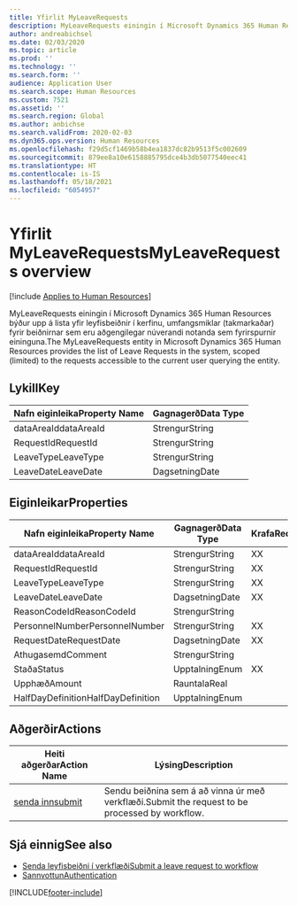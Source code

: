```yaml
---
title: Yfirlit MyLeaveRequests
description: MyLeaveRequests einingin í Microsoft Dynamics 365 Human Resources býður upp á lista yfir leyfisbeiðnir í kerfinu, umfangsmiklar (takmarkaðar) fyrir beiðnirnar sem eru aðgengilegar núverandi notanda sem fyrirspurnir eininguna.
author: andreabichsel
ms.date: 02/03/2020
ms.topic: article
ms.prod: ''
ms.technology: ''
ms.search.form: ''
audience: Application User
ms.search.scope: Human Resources
ms.custom: 7521
ms.assetid: ''
ms.search.region: Global
ms.author: anbichse
ms.search.validFrom: 2020-02-03
ms.dyn365.ops.version: Human Resources
ms.openlocfilehash: f29d5cf1469b58b4ea1837dc82b9513f5c002609
ms.sourcegitcommit: 879ee8a10e6158885795dce4b3db5077540eec41
ms.translationtype: HT
ms.contentlocale: is-IS
ms.lasthandoff: 05/18/2021
ms.locfileid: "6054957"
---
```

# <a name="myleaverequests-overview"></a><span data-ttu-id="5d3b2-103">Yfirlit MyLeaveRequests</span><span class="sxs-lookup"><span data-stu-id="5d3b2-103">MyLeaveRequests overview</span></span>

[!include [Applies to Human Resources](../includes/applies-to-hr.md)]

<span data-ttu-id="5d3b2-104">MyLeaveRequests einingin í Microsoft Dynamics 365 Human Resources býður upp á lista yfir leyfisbeiðnir í kerfinu, umfangsmiklar (takmarkaðar) fyrir beiðnirnar sem eru aðgengilegar núverandi notanda sem fyrirspurnir eininguna.</span><span class="sxs-lookup"><span data-stu-id="5d3b2-104">The MyLeaveRequests entity in Microsoft Dynamics 365 Human Resources provides the list of Leave Requests in the system, scoped (limited) to the requests accessible to the current user querying the entity.</span></span>

## <a name="key"></a><span data-ttu-id="5d3b2-105">Lykill</span><span class="sxs-lookup"><span data-stu-id="5d3b2-105">Key</span></span>

  | <span data-ttu-id="5d3b2-106">Nafn eiginleika</span><span class="sxs-lookup"><span data-stu-id="5d3b2-106">Property Name</span></span> | <span data-ttu-id="5d3b2-107">Gagnagerð</span><span class="sxs-lookup"><span data-stu-id="5d3b2-107">Data Type</span></span> |
  |---------------|-----------|
  | <span data-ttu-id="5d3b2-108">dataAreaId</span><span class="sxs-lookup"><span data-stu-id="5d3b2-108">dataAreaId</span></span>    | <span data-ttu-id="5d3b2-109">Strengur</span><span class="sxs-lookup"><span data-stu-id="5d3b2-109">String</span></span>    |
  | <span data-ttu-id="5d3b2-110">RequestId</span><span class="sxs-lookup"><span data-stu-id="5d3b2-110">RequestId</span></span>     | <span data-ttu-id="5d3b2-111">Strengur</span><span class="sxs-lookup"><span data-stu-id="5d3b2-111">String</span></span>    |
  | <span data-ttu-id="5d3b2-112">LeaveType</span><span class="sxs-lookup"><span data-stu-id="5d3b2-112">LeaveType</span></span>     | <span data-ttu-id="5d3b2-113">Strengur</span><span class="sxs-lookup"><span data-stu-id="5d3b2-113">String</span></span>    |
  | <span data-ttu-id="5d3b2-114">LeaveDate</span><span class="sxs-lookup"><span data-stu-id="5d3b2-114">LeaveDate</span></span>     | <span data-ttu-id="5d3b2-115">Dagsetning</span><span class="sxs-lookup"><span data-stu-id="5d3b2-115">Date</span></span>      |
  
## <a name="properties"></a><span data-ttu-id="5d3b2-116">Eiginleikar</span><span class="sxs-lookup"><span data-stu-id="5d3b2-116">Properties</span></span>

  | <span data-ttu-id="5d3b2-117">Nafn eiginleika</span><span class="sxs-lookup"><span data-stu-id="5d3b2-117">Property Name</span></span>     | <span data-ttu-id="5d3b2-118">Gagnagerð</span><span class="sxs-lookup"><span data-stu-id="5d3b2-118">Data Type</span></span> | <span data-ttu-id="5d3b2-119">Krafa</span><span class="sxs-lookup"><span data-stu-id="5d3b2-119">Required</span></span> |
  |-------------------|-----------|----------|
  | <span data-ttu-id="5d3b2-120">dataAreaId</span><span class="sxs-lookup"><span data-stu-id="5d3b2-120">dataAreaId</span></span>        | <span data-ttu-id="5d3b2-121">Strengur</span><span class="sxs-lookup"><span data-stu-id="5d3b2-121">String</span></span>    | <span data-ttu-id="5d3b2-122">X</span><span class="sxs-lookup"><span data-stu-id="5d3b2-122">X</span></span>        |
  | <span data-ttu-id="5d3b2-123">RequestId</span><span class="sxs-lookup"><span data-stu-id="5d3b2-123">RequestId</span></span>         | <span data-ttu-id="5d3b2-124">Strengur</span><span class="sxs-lookup"><span data-stu-id="5d3b2-124">String</span></span>    | <span data-ttu-id="5d3b2-125">X</span><span class="sxs-lookup"><span data-stu-id="5d3b2-125">X</span></span>        |
  | <span data-ttu-id="5d3b2-126">LeaveType</span><span class="sxs-lookup"><span data-stu-id="5d3b2-126">LeaveType</span></span>         | <span data-ttu-id="5d3b2-127">Strengur</span><span class="sxs-lookup"><span data-stu-id="5d3b2-127">String</span></span>    | <span data-ttu-id="5d3b2-128">X</span><span class="sxs-lookup"><span data-stu-id="5d3b2-128">X</span></span>        |
  | <span data-ttu-id="5d3b2-129">LeaveDate</span><span class="sxs-lookup"><span data-stu-id="5d3b2-129">LeaveDate</span></span>         | <span data-ttu-id="5d3b2-130">Dagsetning</span><span class="sxs-lookup"><span data-stu-id="5d3b2-130">Date</span></span>      | <span data-ttu-id="5d3b2-131">X</span><span class="sxs-lookup"><span data-stu-id="5d3b2-131">X</span></span>        |
  | <span data-ttu-id="5d3b2-132">ReasonCodeId</span><span class="sxs-lookup"><span data-stu-id="5d3b2-132">ReasonCodeId</span></span>      | <span data-ttu-id="5d3b2-133">Strengur</span><span class="sxs-lookup"><span data-stu-id="5d3b2-133">String</span></span>    |          |
  | <span data-ttu-id="5d3b2-134">PersonnelNumber</span><span class="sxs-lookup"><span data-stu-id="5d3b2-134">PersonnelNumber</span></span>   | <span data-ttu-id="5d3b2-135">Strengur</span><span class="sxs-lookup"><span data-stu-id="5d3b2-135">String</span></span>    | <span data-ttu-id="5d3b2-136">X</span><span class="sxs-lookup"><span data-stu-id="5d3b2-136">X</span></span>        |
  | <span data-ttu-id="5d3b2-137">RequestDate</span><span class="sxs-lookup"><span data-stu-id="5d3b2-137">RequestDate</span></span>       | <span data-ttu-id="5d3b2-138">Dagsetning</span><span class="sxs-lookup"><span data-stu-id="5d3b2-138">Date</span></span>      | <span data-ttu-id="5d3b2-139">X</span><span class="sxs-lookup"><span data-stu-id="5d3b2-139">X</span></span>        |
  | <span data-ttu-id="5d3b2-140">Athugasemd</span><span class="sxs-lookup"><span data-stu-id="5d3b2-140">Comment</span></span>           | <span data-ttu-id="5d3b2-141">Strengur</span><span class="sxs-lookup"><span data-stu-id="5d3b2-141">String</span></span>    |          |
  | <span data-ttu-id="5d3b2-142">Staða</span><span class="sxs-lookup"><span data-stu-id="5d3b2-142">Status</span></span>            | <span data-ttu-id="5d3b2-143">Upptalning</span><span class="sxs-lookup"><span data-stu-id="5d3b2-143">Enum</span></span>      | <span data-ttu-id="5d3b2-144">X</span><span class="sxs-lookup"><span data-stu-id="5d3b2-144">X</span></span>        |
  | <span data-ttu-id="5d3b2-145">Upphæð</span><span class="sxs-lookup"><span data-stu-id="5d3b2-145">Amount</span></span>            | <span data-ttu-id="5d3b2-146">Rauntala</span><span class="sxs-lookup"><span data-stu-id="5d3b2-146">Real</span></span>      |          |
  | <span data-ttu-id="5d3b2-147">HalfDayDefinition</span><span class="sxs-lookup"><span data-stu-id="5d3b2-147">HalfDayDefinition</span></span> | <span data-ttu-id="5d3b2-148">Upptalning</span><span class="sxs-lookup"><span data-stu-id="5d3b2-148">Enum</span></span>      |          |

## <a name="actions"></a><span data-ttu-id="5d3b2-149">Aðgerðir</span><span class="sxs-lookup"><span data-stu-id="5d3b2-149">Actions</span></span>

 | <span data-ttu-id="5d3b2-150">Heiti aðgerðar</span><span class="sxs-lookup"><span data-stu-id="5d3b2-150">Action Name</span></span>                               | <span data-ttu-id="5d3b2-151">Lýsing</span><span class="sxs-lookup"><span data-stu-id="5d3b2-151">Description</span></span>                                     |
 |-------------------------------------------|-------------------------------------------------|
 | [<span data-ttu-id="5d3b2-152">senda inn</span><span class="sxs-lookup"><span data-stu-id="5d3b2-152">submit</span></span>](hr-developer-api-myleaverequests-submit.md)   | <span data-ttu-id="5d3b2-153">Sendu beiðnina sem á að vinna úr með verkflæði.</span><span class="sxs-lookup"><span data-stu-id="5d3b2-153">Submit the request to be processed by workflow.</span></span> |

## <a name="see-also"></a><span data-ttu-id="5d3b2-154">Sjá einnig</span><span class="sxs-lookup"><span data-stu-id="5d3b2-154">See also</span></span>

- [<span data-ttu-id="5d3b2-155">Senda leyfisbeiðni í verkflæði</span><span class="sxs-lookup"><span data-stu-id="5d3b2-155">Submit a leave request to workflow</span></span>](hr-developer-api-myleaverequests-submit.md)
- [<span data-ttu-id="5d3b2-156">Sannvottun</span><span class="sxs-lookup"><span data-stu-id="5d3b2-156">Authentication</span></span>](hr-developer-api-authentication.md)

[!INCLUDE[footer-include](../includes/footer-banner.md)]